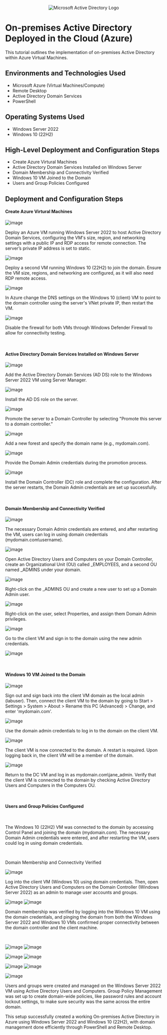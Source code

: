 <p align="center">
<img src="https://i.imgur.com/pU5A58S.png" alt="Microsoft Active Directory Logo"/>
</p>

<h1>On-premises Active Directory Deployed in the Cloud (Azure)</h1>
This tutorial outlines the implementation of on-premises Active Directory within Azure Virtual Machines.<br />


<h2>Environments and Technologies Used</h2>

- Microsoft Azure (Virtual Machines/Compute)
- Remote Desktop
- Active Directory Domain Services
- PowerShell

<h2>Operating Systems Used </h2>

- Windows Server 2022
- Windows 10 (22H2)

<h2>High-Level Deployment and Configuration Steps</h2>

- Create Azure Virtural Machines
- Active Directory Domain Services Installed on Windows Server
- Domain Membership and Connectivity Verified
- Windows 10 VM Joined to the Domain
- Users and Group Policies Configured

<h2>Deployment and Configuration Steps</h2>

<p>
<h4>Create Azure Virtural Machines</h4>

![image](https://github.com/user-attachments/assets/8b239299-f7ac-4348-902e-e3cbd1d6ed9a)

</p>
<p>
Deploy an Azure VM running Windows Server 2022 to host Active Directory Domain Services, configuring the VM's size, region, and networking settings with a public IP and RDP access for remote connection. The server’s private IP address is set to static.
</p>
<p>

![image](https://github.com/user-attachments/assets/eea8af42-6473-4bea-843c-564b83252a1c)

</p>
<p>
Deploy a second VM running Windows 10 (22H2) to join the domain. Ensure the VM size, regions, and networking are configured, as it will also need RDP remote access.
</p>
<p>

![image](https://github.com/user-attachments/assets/9c63196b-6db1-4628-997b-11a5bd618f74)

</p>
<p>
In Azure change the DNS settings on the Windows 10 (client) VM to point to the domain controller using the server's VNet private IP, then restart the VM.
</p>
<p>

![image](https://github.com/user-attachments/assets/15e43c64-b58d-47a2-a226-a66067c63042)

</p>
<p>
Disable the firewall for both VMs through Windows Defender Firewall to allow for connectivity testing.
</p>
<p>


</p>
<br />

<p>
<h4>Active Directory Domain Services Installed on Windows Server</h4>

![image](https://github.com/user-attachments/assets/82f5b9b3-5704-4012-8e62-939b90ed2f0c)

</p>
<p>
Add the Active Directory Domain Services (AD DS) role to the Windows Server 2022 VM using Server Manager.
</p>
<p>

![image](https://github.com/user-attachments/assets/41268788-e34a-4630-9d5f-34dff5768552)

</p>
<p>
Install the AD DS role on the server.
</p>
<p>

![image](https://github.com/user-attachments/assets/cb4a2082-0350-413b-a9fa-5cb4587cf07c)

</p>
<p>
Promote the server to a Domain Controller by selecting "Promote this server to a domain controller."
</p>
<p>

![image](https://github.com/user-attachments/assets/e873a841-e9dc-435f-b775-8faa1d502c97)

</p>
<p>
Add a new forest and specify the domain name (e.g., mydomain.com).
</p>
<p>

![image](https://github.com/user-attachments/assets/4fffae21-eb50-4801-b13f-81d94f9b08d4)

</p>
<p>
Provide the Domain Admin credentials during the promotion process.
</p>
<p>
  
![image](https://github.com/user-attachments/assets/6b95c2e1-c5ad-458e-bc12-dc0f256dd50f)

</p>
<p>
Install the Domain Controller (DC) role and complete the configuration. After the server restarts, the Domain Admin credentials are set up successfully.
</p>
<p>


</p>
<br />

<p>
<h4>Domain Membership and Connectivity Verified</h4>

![image](https://github.com/user-attachments/assets/61480065-cd96-4a0c-992a-50089eebac00)

</p>
<p>
The necessary Domain Admin credentials are entered, and after restarting the VM, users can log in using domain credentials (mydomain.com\username).
</p>
<p>

![image](https://github.com/user-attachments/assets/32353a93-c307-40d5-9cf9-08f148578a9b)

</p>
<p>
Open Active Directory Users and Computers on your Domain Controller, create an Organizational Unit (OU) called _EMPLOYEES, and a second OU named _ADMINS under your domain.
</p>
<p>

![image](https://github.com/user-attachments/assets/3eb974b2-f424-4b90-b3ce-9226c368e68c)

</p>
<p>
Right-click on the _ADMINS OU and create a new user to set up a Domain Admin user. 
</p>
<p>

![image](https://github.com/user-attachments/assets/2ab53e69-0d4d-4983-a306-0a36bf611175)

</p>
<p>
Right-click on the user, select Properties, and assign them Domain Admin privileges.
</p>
<p>

![image](https://github.com/user-attachments/assets/98f43f6d-8b5f-4a8b-973d-842b0800271d)  

</p>
<p>
Go to the client VM and sign in to the domain using the new admin credentials.
</p>
<p>

![image](https://github.com/user-attachments/assets/98f43f6d-8b5f-4a8b-973d-842b0800271d)  
</p>
<p>


</p>
<br />

<p>
<h4>Windows 10 VM Joined to the Domain</h4>

![image](https://github.com/user-attachments/assets/e50a1a76-92f9-4520-aadc-4aede8a30008)

</p>
<p>
Sign out and sign back into the client VM domain as the local admin (labuser). Then, connect the client VM to the domain by going to Start > Settings > System > About > Rename this PC (Advanced) > Change, and enter 'mydomain.com'.
</p>
<p>

![image](https://github.com/user-attachments/assets/98f43f6d-8b5f-4a8b-973d-842b0800271d)

</p>
<p>
Use the domain admin credentials to log in to the domain on the client VM.
</p>
<p>

![image](https://github.com/user-attachments/assets/7bd54faf-31b7-49c0-b2f3-10dc0c5b4eb8)

</p>
<p>
The client VM is now connected to the domain. A restart is required. Upon logging back in, the client VM will be a member of the domain.
</p>
<p>

![image](https://github.com/user-attachments/assets/41905e10-11ca-4502-9986-e3f5aa166a62)

</p>
<p>
Return to the DC VM and log in as mydomain.com\jane_admin. Verify that the client VM is connected to the domain by checking Active Directory Users and Computers in the Computers OU.
</p>
<p>


</p>
<br />

<p>

<h4>Users and Group Policies Configured</h4>


















</p>
<p>

  
</p>
<br />

<p>





</p>
<p>
The Windows 10 (22H2) VM was connected to the domain by accessing Control Panel and joining the domain (mydomain.com). The necessary Domain Admin credentials were entered, and after restarting the VM, users could log in using domain credentials.
</p>
<br />
<p>
<h>Domain Membership and Connectivity Verified</h> 

![image](https://github.com/user-attachments/assets/2ab53e69-0d4d-4983-a306-0a36bf611175)

Log into the client VM (Windows 10) using domain credentials. Then, open Active Directory Users and Computers on the Domain Controller (Windows Server 2022) as an admin to manage user accounts and groups.
</p>
<p>





![image](https://github.com/user-attachments/assets/41905e10-11ca-4502-9986-e3f5aa166a62)
![image](https://github.com/user-attachments/assets/811533a0-c2b5-4286-8371-989ce0418801)

</p>
<p>
Domain membership was verified by logging into the Windows 10 VM using the domain credentials, and pinging the domain from both the Windows Server 2022 and Windows 10 VMs confirmed proper connectivity between the domain controller and the client machine.
</p>
<br />

<p>

![image](https://github.com/user-attachments/assets/c4467ae6-1ed0-4a0e-9a09-1cac174643d9)
![image](https://github.com/user-attachments/assets/2119f041-b2d0-49cb-8b86-252a8c2a7d4e)

![image](https://github.com/user-attachments/assets/cbc0fe6e-de00-4bb5-94d7-e2bdf68781fc)
![image](https://github.com/user-attachments/assets/d45d00df-dbde-47d5-8120-5b6e789e0ff0)

</p>
<p>
</p>

![image](https://github.com/user-attachments/assets/6fbac9ba-07b6-41bb-a162-d3f093faea90)
![image](https://github.com/user-attachments/assets/fee21f53-6e96-4372-a06a-724cfb03d8b3)

</p>
<p>
</p>

![image](https://github.com/user-attachments/assets/ac0adf43-079b-4767-80d5-6c26f4310d94)

</p>
<p>

Users and groups were created and managed on the Windows Server 2022 VM using Active Directory Users and Computers. Group Policy Management was set up to create domain-wide policies, like password rules and account lockout settings, to make sure security was the same across the entire domain.

This setup successfully created a working On-premises Active Directory in Azure using Windows Server 2022 and Windows 10 (22H2), with domain management done efficiently through PowerShell and Remote Desktop.

</p>
<br />
